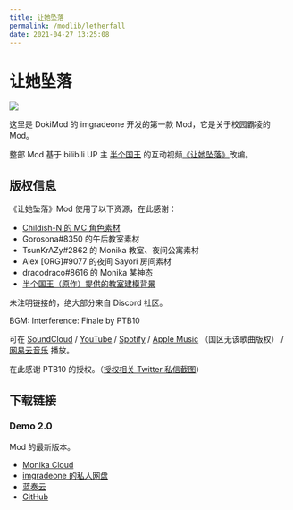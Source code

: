 ```yaml
---
title: 让她坠落
permalink: /modlib/letherfall
date: 2021-04-27 13:25:08
---
```

# 让她坠落

![](/modinfo/letherfall.png)

这里是 DokiMod 的 imgradeone 开发的第一款 Mod，它是关于校园霸凌的 Mod。

整部 Mod 基于 bilibili UP 主 [半个国王](https://space.bilibili.com/12831840) 的互动视频[《让她坠落》](https://www.bilibili.com/video/BV1yK4y1e7Nh)改编。

## 版权信息

《让她坠落》Mod 使用了以下资源，在此感谢：

- [Childish-N 的 MC 角色素材](https://www.deviantart.com/childish-n/art/DDLC-Protagonist-Sprite-Version-2-751332184)
- Gorosona#8350 的午后教室素材
- TsunKrAZy#2862 的 Monika 教室、夜间公寓素材
- Alex [ORG]#9077 的夜间 Sayori 房间素材
- dracodraco#8616 的 Monika 某神态
- [半个国王（原作）提供的教室建模背景](https://t.bilibili.com/413951567925486485)

未注明链接的，绝大部分来自 Discord 社区。

BGM: Interference: Finale by PTB10

可在 [SoundCloud](https://soundcloud.com/ptb10/interference-finale) / [YouTube](https://www.youtube.com/watch?v=zpvvue4NisI) / [Spotify](https://open.spotify.com/album/0VSHqPV3xMohDs6H5ipgda) / [Apple Music](https://music.apple.com/gb/album/interference-single/1534813296) （国区无该歌曲版权） / [网易云音乐](https://music.163.com/song?id=1494262813) 播放。

在此感谢 PTB10 的授权。（[授权相关 Twitter 私信截图](https://rc.g1san.cn/2ZFL)）

## 下载链接

### Demo 2.0

Mod 的最新版本。

- [Monika Cloud](https://pan.monika.love/s/l0mHW)
- [imgradeone 的私人网盘](https://cloud.imgradeone.com/index.php/s/gPnAprrL76ckB8J)
- [蓝奏云](https://imgradeone.lanzous.com/iBMrymmqppa)
- [GitHub](https://github.com/imgradeone/LetHerFall-demoreleases/releases/download/v1.0.0-demo2/LetHerFall-1.0.0-demo2-Mod.zip)